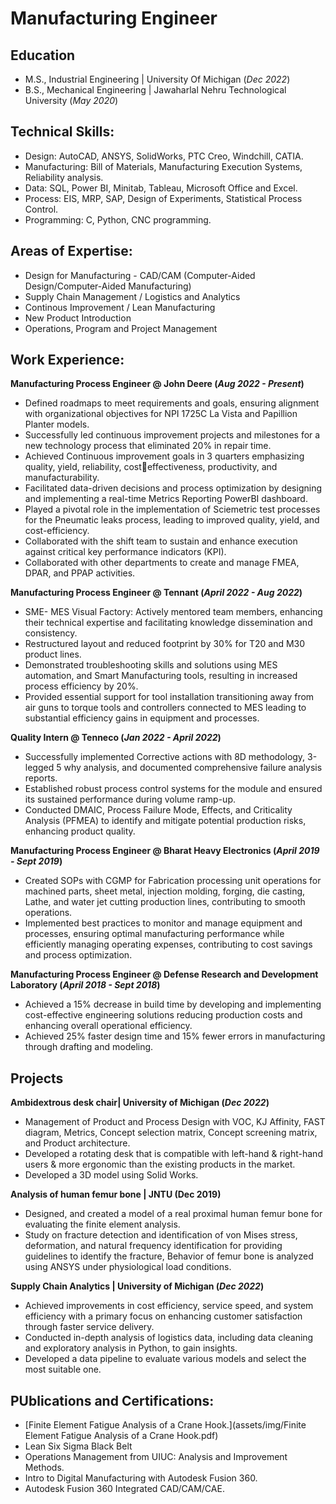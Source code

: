 # Manufacturing Engineer

## Education						       		
- M.S., Industrial Engineering	| University Of Michigan (_Dec 2022_) 			        		
- B.S., Mechanical Engineering  | Jawaharlal Nehru Technological University (_May 2020_)

## Technical Skills: 
- Design: AutoCAD, ANSYS, SolidWorks, PTC Creo, Windchill, CATIA.
- Manufacturing: Bill of Materials, Manufacturing Execution Systems, Reliability analysis.
- Data: SQL, Power BI, Minitab, Tableau, Microsoft Office and Excel.
- Process: EIS, MRP, SAP, Design of Experiments, Statistical Process Control.
- Programming: C, Python, CNC programming.

## Areas of Expertise:
- Design for Manufacturing - CAD/CAM (Computer-Aided Design/Computer-Aided Manufacturing)
- Supply Chain Management / Logistics and Analytics
- Continous Improvement / Lean Manufacturing
- New Product Introduction 
- Operations, Program and Project Management

## Work Experience:
**Manufacturing Process Engineer @ John Deere (_Aug 2022 - Present_)**
- Defined roadmaps to meet requirements and goals, ensuring alignment with organizational objectives for NPI 1725C La Vista and Papillion Planter models.
- Successfully led continuous improvement projects and milestones for a new technology process that eliminated 20% in repair time.
- Achieved Continuous improvement goals in 3 quarters emphasizing quality, yield, reliability, costeffectiveness, productivity, and manufacturability.
- Facilitated data-driven decisions and process optimization by designing and implementing a real-time Metrics Reporting PowerBI dashboard.
- Played a pivotal role in the implementation of Sciemetric test processes for the Pneumatic leaks process, leading to improved quality, yield, and cost-efficiency.
- Collaborated with the shift team to sustain and enhance execution against critical key performance indicators (KPI).
- Collaborated with other departments to create and manage FMEA, DPAR, and PPAP activities.

**Manufacturing Process Engineer @ Tennant (_April 2022 - Aug 2022_)**
- SME- MES Visual Factory: Actively mentored team members, enhancing their technical expertise and facilitating knowledge dissemination and consistency.
- Restructured layout and reduced footprint by 30% for T20 and M30 product lines.
- Demonstrated troubleshooting skills and solutions using MES automation, and Smart Manufacturing tools, resulting in increased process efficiency by 20%.
- Provided essential support for tool installation transitioning away from air guns to torque tools and controllers connected to MES leading to substantial efficiency gains in equipment and processes.

**Quality Intern @ Tenneco (_Jan 2022 - April 2022_)**
- Successfully implemented Corrective actions with 8D methodology, 3-legged 5 why analysis, and documented comprehensive failure analysis reports.
- Established robust process control systems for the module and ensured its sustained performance during volume ramp-up.
- Conducted DMAIC, Process Failure Mode, Effects, and Criticality Analysis (PFMEA) to identify and mitigate potential production risks, enhancing product quality.

**Manufacturing Process Engineer @ Bharat Heavy Electronics (_April 2019 - Sept 2019_)**
- Created SOPs with CGMP for Fabrication processing unit operations for machined parts, sheet metal, injection molding, forging, die casting, Lathe, and water jet cutting production lines, contributing to smooth operations.
- Implemented best practices to monitor and manage equipment and processes, ensuring optimal manufacturing performance while efficiently managing operating expenses, contributing to cost savings and process optimization.

**Manufacturing Process Engineer @ Defense Research and Development Laboratory (_April 2018 - Sept 2018_)**
- Achieved a 15% decrease in build time by developing and implementing cost-effective engineering solutions reducing production costs and enhancing overall operational efficiency.
- Achieved 25% faster design time and 15% fewer errors in manufacturing through drafting and modeling.

## Projects

**Ambidextrous desk chair| University of Michigan (_Dec 2022_)**
- Management of Product and Process Design with VOC, KJ Affinity, FAST diagram, Metrics, Concept selection matrix, 
Concept screening matrix, and Product architecture.
- Developed a rotating desk that is compatible with left-hand & right-hand users & more ergonomic than the existing 
products in the market.
- Developed a 3D model using Solid Works.

**Analysis of human femur bone | JNTU (Dec 2019)**
- Designed, and created a model of a real proximal human femur bone for evaluating the finite element analysis.
- Study on fracture detection and identification of von Mises stress, deformation, and natural frequency identification for 
providing guidelines to identify the fracture, Behavior of femur bone is analyzed using ANSYS under physiological load 
conditions.

**Supply Chain Analytics | University of Michigan (_Dec 2022_)**
- Achieved improvements in cost efficiency, service speed, and system efficiency with a primary focus on enhancing customer satisfaction through faster service delivery.
- Conducted in-depth analysis of logistics data, including data cleaning and exploratory analysis in Python, to gain insights. 
- Developed a data pipeline to evaluate various models and select the most suitable one. 

## PUblications and Certifications:
- [Finite Element Fatigue Analysis of a Crane Hook.](assets/img/Finite Element Fatigue Analysis of a Crane Hook.pdf)
- Lean Six Sigma Black Belt
- Operations Management from UIUC: Analysis and Improvement Methods.
- Intro to Digital Manufacturing with Autodesk Fusion 360.
- Autodesk Fusion 360 Integrated CAD/CAM/CAE.
